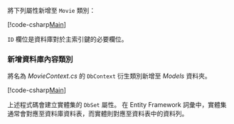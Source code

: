 將下列屬性新增至 `Movie` 類別：

[!code-csharp[Main](../../tutorials/razor-pages/razor-pages-start/sample/RazorPagesMovie/Models/MovieNoEF.cs?name=snippet_MovieNoEF)]

`ID` 欄位是資料庫對於主索引鍵的必要欄位。

<a name="dc"></a>
### <a name="add-a-database-context-class"></a>新增資料庫內容類別

將名為 *MovieContext.cs* 的 `DbContext` 衍生類別新增至 *Models* 資料夾。

[!code-csharp[Main](../../tutorials/razor-pages/razor-pages-start/sample/RazorPagesMovie/Models/MovieContext.cs)]

上述程式碼會建立實體集的 `DbSet` 屬性。 在 Entity Framework 詞彙中，實體集通常會對應至資料庫資料表，而實體則對應至資料表中的資料列。